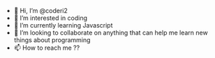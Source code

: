 - 👋 Hi, I’m @coderi2
- 👀 I’m interested in coding
- 🌱 I’m currently learning Javascript
- 💞️ I’m looking to collaborate on anything that can help me learn new things about programming
- 📫 How to reach me ??

<!---
coderi2/coderi2 is a ✨ special ✨ repository because its `README.md` (this file) appears on your GitHub profile.
You can click the Preview link to take a look at your changes.
--->
